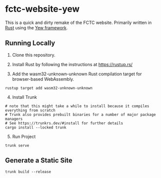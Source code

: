# fctc-website-yew

This is a quick and dirty remake of the FCTC website.  Primarily written in [Rust](https://rust-lang.org/) using the [Yew framework](https://yew.rs/).

## Running Locally

1. Clone this repository.

2. Install Rust by following the instructions at https://rustup.rs/

3. Add the wasm32-unknown-unknown Rust compilation target for browser-based WebAssembly.

```
rustup target add wasm32-unknown-unknown
```

4. Install Trunk

```
# note that this might take a while to install because it compiles everything from scratch
# Trunk also provides prebuilt binaries for a number of major package managers
# See https://trunkrs.dev/#install for further details
cargo install --locked trunk
```

5. Run Project

```
trunk serve
```

## Generate a Static Site

```
trunk build --release
```
